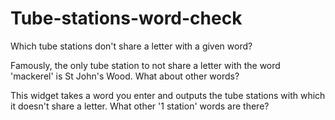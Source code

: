 # Tube-stations-word-check
Which tube stations don't share a letter with a given word?

Famously, the only tube station to not share a letter with the word 'mackerel' is St John's Wood. What about other words?

This widget takes a word you enter and outputs the tube stations with which it doesn't share a letter. What other '1 station' words are there?
